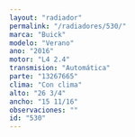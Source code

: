 ```yaml
---
layout: "radiador"
permalink: "/radiadores/530/"
marca: "Buick"
modelo: "Verano"
ano: "2016"
motor: "L4 2.4"
transmision: "Automática"
parte: "13267665"
clima: "Con clima"
alto: "26 3/4"
ancho: "15 11/16"
observaciones: ""
id: "530"
---
```


